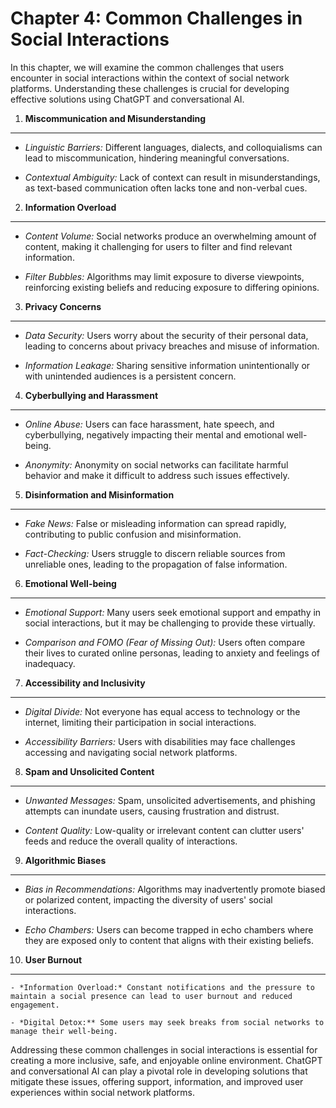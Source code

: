 Chapter 4: Common Challenges in Social Interactions
===================================================

In this chapter, we will examine the common challenges that users encounter in social interactions within the context of social network platforms. Understanding these challenges is crucial for developing effective solutions using ChatGPT and conversational AI.

1. **Miscommunication and Misunderstanding**
--------------------------------------------

* *Linguistic Barriers:* Different languages, dialects, and colloquialisms can lead to miscommunication, hindering meaningful conversations.

* *Contextual Ambiguity:* Lack of context can result in misunderstandings, as text-based communication often lacks tone and non-verbal cues.

2. **Information Overload**
---------------------------

* *Content Volume:* Social networks produce an overwhelming amount of content, making it challenging for users to filter and find relevant information.

* *Filter Bubbles:* Algorithms may limit exposure to diverse viewpoints, reinforcing existing beliefs and reducing exposure to differing opinions.

3. **Privacy Concerns**
-----------------------

* *Data Security:* Users worry about the security of their personal data, leading to concerns about privacy breaches and misuse of information.

* *Information Leakage:* Sharing sensitive information unintentionally or with unintended audiences is a persistent concern.

4. **Cyberbullying and Harassment**
-----------------------------------

* *Online Abuse:* Users can face harassment, hate speech, and cyberbullying, negatively impacting their mental and emotional well-being.

* *Anonymity:* Anonymity on social networks can facilitate harmful behavior and make it difficult to address such issues effectively.

5. **Disinformation and Misinformation**
----------------------------------------

* *Fake News:* False or misleading information can spread rapidly, contributing to public confusion and misinformation.

* *Fact-Checking:* Users struggle to discern reliable sources from unreliable ones, leading to the propagation of false information.

6. **Emotional Well-being**
---------------------------

* *Emotional Support:* Many users seek emotional support and empathy in social interactions, but it may be challenging to provide these virtually.

* *Comparison and FOMO (Fear of Missing Out):* Users often compare their lives to curated online personas, leading to anxiety and feelings of inadequacy.

7. **Accessibility and Inclusivity**
------------------------------------

* *Digital Divide:* Not everyone has equal access to technology or the internet, limiting their participation in social interactions.

* *Accessibility Barriers:* Users with disabilities may face challenges accessing and navigating social network platforms.

8. **Spam and Unsolicited Content**
-----------------------------------

* *Unwanted Messages:* Spam, unsolicited advertisements, and phishing attempts can inundate users, causing frustration and distrust.

* *Content Quality:* Low-quality or irrelevant content can clutter users' feeds and reduce the overall quality of interactions.

9. **Algorithmic Biases**
-------------------------

* *Bias in Recommendations:* Algorithms may inadvertently promote biased or polarized content, impacting the diversity of users' social interactions.

* *Echo Chambers:* Users can become trapped in echo chambers where they are exposed only to content that aligns with their existing beliefs.

10. **User Burnout**
--------------------

    - *Information Overload:* Constant notifications and the pressure to maintain a social presence can lead to user burnout and reduced engagement.

    - *Digital Detox:** Some users may seek breaks from social networks to manage their well-being.

Addressing these common challenges in social interactions is essential for creating a more inclusive, safe, and enjoyable online environment. ChatGPT and conversational AI can play a pivotal role in developing solutions that mitigate these issues, offering support, information, and improved user experiences within social network platforms.
